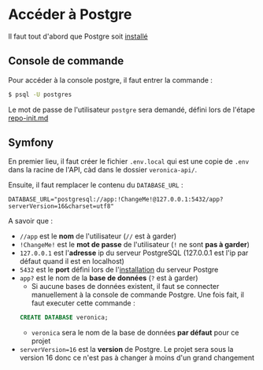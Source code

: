 # Accéder à Postgre
Il faut tout d'abord que Postgre soit [installé](/back/process/postgre-install.md)
## Console de commande
Pour accéder à la console postgre, il faut entrer la commande :
```bash
$ psql -U postgres
```
Le mot de passe de l'utilisateur `postgre` sera demandé, défini lors de l'étape [repo-init.md](/back//process/repo-init.md)
## Symfony
En premier lieu, il faut créer le fichier `.env.local` qui est une copie de `.env` dans la racine de l'API, càd dans le dossier `veronica-api/`.

Ensuite, il faut remplacer le contenu du `DATABASE_URL` :
```
DATABASE_URL="postgresql://app:!ChangeMe!@127.0.0.1:5432/app?serverVersion=16&charset=utf8"
```
A savoir que :
- `//app` est le **nom** de l'utilisateur (`//` est à garder)
- `!ChangeMe!` est le **mot de passe** de l'utilisateur (`!` ne sont **pas à garder**)
- `127.0.0.1` est l'**adresse** ip du serveur PostgreSQL (127.0.0.1 est l'ip par défaut quand il est en localhost)
- `5432` est le **port** défini lors de l'[installation](/back/process/postgre-install.md) du serveur Postgre
- `app?` est le nom de la **base de données** (`?` est à garder)
    - Si aucune bases de données existent, il faut se connecter manuellement à la console de commande Postgre. Une fois fait, il faut executer cette commande :
    ```sql
    CREATE DATABASE veronica;
    ```
    - `veronica` sera le nom de la base de données **par défaut** pour ce projet
- `serverVersion=16` est la **version** de Postgre. Le projet sera sous la version 16 donc ce n'est pas à changer à moins d'un grand changement